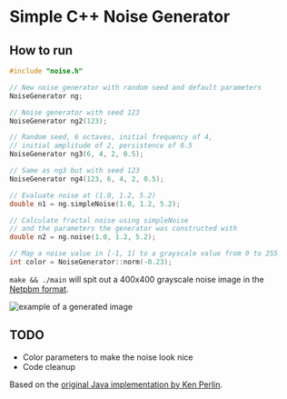 # Simple C++ Noise Generator

## How to run
```c++
#include "noise.h"

// New noise generator with random seed and default parameters
NoiseGenerator ng;

// Noise generator with seed 123
NoiseGenerator ng2(123);

// Random seed, 6 octaves, initial frequency of 4,
// initial amplitude of 2, persistence of 0.5
NoiseGenerator ng3(6, 4, 2, 0.5);

// Same as ng3 but with seed 123
NoiseGenerator ng4(123, 6, 4, 2, 0.5);

// Evaluate noise at (1.0, 1.2, 5.2)
double n1 = ng.simpleNoise(1.0, 1.2, 5.2);

// Calculate fractal noise using simpleNoise
// and the parameters the generator was constructed with
double n2 = ng.noise(1.0, 1.2, 5.2);

// Map a noise value in [-1, 1] to a grayscale value from 0 to 255
int color = NoiseGenerator::norm(-0.23);
```

```make && ./main``` will spit out a 400x400 grayscale noise image in the [Netpbm format](https://en.wikipedia.org/wiki/Netpbm).

![example of a generated image](https://github.com/darius1702/color_noise/blob/main/example.png)
## TODO
- Color parameters to make the noise look nice
- Code cleanup

Based on the [original Java implementation by Ken Perlin](https://mrl.cs.nyu.edu/~perlin/noise/).
